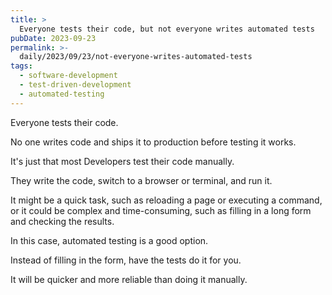 ```yaml
---
title: >
  Everyone tests their code, but not everyone writes automated tests
pubDate: 2023-09-23
permalink: >-
  daily/2023/09/23/not-everyone-writes-automated-tests
tags:
  - software-development
  - test-driven-development
  - automated-testing
---
```


Everyone tests their code.

No one writes code and ships it to production before testing it works.

It's just that most Developers test their code manually.

They write the code, switch to a browser or terminal, and run it.

It might be a quick task, such as reloading a page or executing a command, or it could be complex and time-consuming, such as filling in a long form and checking the results.

In this case, automated testing is a good option.

Instead of filling in the form, have the tests do it for you.

It will be quicker and more reliable than doing it manually.
